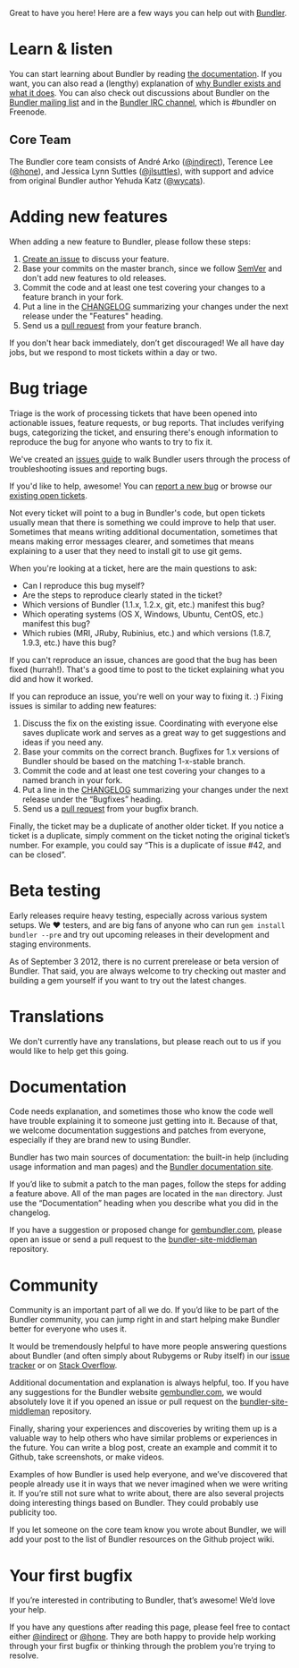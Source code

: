 Great to have you here! Here are a few ways you can help out with [Bundler](http://github.com/carlhuda/bundler).

# Learn & listen

You can start learning about Bundler by reading [the documentation](http://gembundler.com). If you want, you can also read a (lengthy) explanation of [why Bundler exists and what it does](http://gembundler.com/v1.2/rationale.html). You can also check out discussions about Bundler on the [Bundler mailing list](https://groups.google.com/group/ruby-bundler) and in the [Bundler IRC channel](irc://irc.freenode.net/#bundler), which is #bundler on Freenode.

## Core Team

The Bundler core team consists of André Arko ([@indirect](http://github.com/indirect)), Terence Lee ([@hone](http://github.com/hone)), and Jessica Lynn Suttles ([@jlsuttles](http://github.com/jlsuttles)), with support and advice from original Bundler author Yehuda Katz ([@wycats](http://github.com/wycats)).

# Adding new features

When adding a new feature to Bundler, please follow these steps:

  1. [Create an issue](https://github.com/carlhuda/bundler/issues/new) to discuss your feature.
  2. Base your commits on the master branch, since we follow [SemVer](http://semver.org) and don't add new features to old releases.
  3. Commit the code and at least one test covering your changes to a feature branch in your fork.
  4. Put a line in the [CHANGELOG](https://github.com/carlhuda/bundler/blob/master/CHANGELOG.md) summarizing your changes under the next release under the "Features" heading.
  5. Send us a [pull request](https://help.github.com/articles/using-pull-requests) from your feature branch.

If you don't hear back immediately, don’t get discouraged! We all have day jobs, but we respond to most tickets within a day or two.

# Bug triage

Triage is the work of processing tickets that have been opened into actionable issues, feature requests, or bug reports. That includes verifying bugs, categorizing the ticket, and ensuring there's enough information to reproduce the bug for anyone who wants to try to fix it.

We've created an [issues guide](https://github.com/carlhuda/bundler/blob/master/ISSUES.md) to walk Bundler users through the process of troubleshooting issues and reporting bugs.

If you'd like to help, awesome! You can [report a new bug](https://github.com/carlhuda/bundler/issues/new) or browse our [existing open tickets](https://github.com/carlhuda/bundler/issues).

Not every ticket will point to a bug in Bundler's code, but open tickets usually mean that there is something we could improve to help that user. Sometimes that means writing additional documentation, sometimes that means making error messages clearer, and sometimes that means explaining to a user that they need to install git to use git gems.

When you're looking at a ticket, here are the main questions to ask:

  * Can I reproduce this bug myself?
  * Are the steps to reproduce clearly stated in the ticket?
  * Which versions of Bundler (1.1.x, 1.2.x, git, etc.) manifest this bug?
  * Which operating systems (OS X, Windows, Ubuntu, CentOS, etc.) manifest this bug?
  * Which rubies (MRI, JRuby, Rubinius, etc.) and which versions (1.8.7, 1.9.3, etc.) have this bug?

If you can't reproduce an issue, chances are good that the bug has been fixed (hurrah!). That's a good time to post to the ticket explaining what you did and how it worked.

If you can reproduce an issue, you're well on your way to fixing it. :) Fixing issues is similar to adding new features:

  1. Discuss the fix on the existing issue. Coordinating with everyone else saves duplicate work and serves as a great way to get suggestions and ideas if you need any.
  2. Base your commits on the correct branch. Bugfixes for 1.x versions of Bundler should be based on the matching 1-x-stable branch.
  3. Commit the code and at least one test covering your changes to a named branch in your fork.
  4. Put a line in the [CHANGELOG](https://github.com/carlhuda/bundler/blob/master/CHANGELOG.md) summarizing your changes under the next release under the “Bugfixes” heading.
  5. Send us a [pull request](https://help.github.com/articles/using-pull-requests) from your bugfix branch.

Finally, the ticket may be a duplicate of another older ticket. If you notice a ticket is a duplicate, simply comment on the ticket noting the original ticket’s number. For example, you could say “This is a duplicate of issue #42, and can be closed”.


# Beta testing

Early releases require heavy testing, especially across various system setups. We :heart: testers, and are big fans of anyone who can run `gem install bundler --pre` and try out upcoming releases in their development and staging environments.

As of September 3 2012, there is no current prerelease or beta version of Bundler. That said, you are always welcome to try checking out master and building a gem yourself if you want to try out the latest changes.


# Translations

We don't currently have any translations, but please reach out to us if you would like to help get this going.


# Documentation

Code needs explanation, and sometimes those who know the code well have trouble explaining it to someone just getting into it. Because of that, we welcome documentation suggestions and patches from everyone, especially if they are brand new to using Bundler.

Bundler has two main sources of documentation: the built-in help (including usage information and man pages) and the [Bundler documentation site](http://gembundler.com).

If you’d like to submit a patch to the man pages, follow the steps for adding a feature above. All of the man pages are located in the `man` directory. Just use the “Documentation” heading when you describe what you did in the changelog.

If you have a suggestion or proposed change for [gembundler.com](http://gembundler.com), please open an issue or send a pull request to the [bundler-site-middleman](https://github.com/bundler/bundler-site-middleman) repository.


# Community

Community is an important part of all we do. If you’d like to be part of the Bundler community, you can jump right in and start helping make Bundler better for everyone who uses it.

It would be tremendously helpful to have more people answering questions about Bundler (and often simply about Rubygems or Ruby itself) in our [issue tracker](https://github.com/carlhuda/bundler/issues) or on [Stack Overflow](http://stackoverflow.com/questions/tagged/bundler).

Additional documentation and explanation is always helpful, too. If you have any suggestions for the Bundler website [gembundler.com](http://www.gembundler.com), we would absolutely love it if you opened an issue or pull request on the [bundler-site-middleman](https://github.com/bundler/bundler-site-middleman) repository.

Finally, sharing your experiences and discoveries by writing them up is a valuable way to help others who have similar problems or experiences in the future. You can write a blog post, create an example and commit it to Github, take screenshots, or make videos.

Examples of how Bundler is used help everyone, and we’ve discovered that people already use it in ways that we never imagined when we were writing it. If you’re still not sure what to write about, there are also several projects doing interesting things based on Bundler. They could probably use publicity too.

If you let someone on the core team know you wrote about Bundler, we will add your post to the list of Bundler resources on the Github project wiki.


# Your first bugfix

If you’re interested in contributing to Bundler, that’s awesome! We’d love your help.

If you have any questions after reading this page, please feel free to contact either [@indirect](http://github.com/indirect) or [@hone](http://github.com/hone). They are both happy to provide help working through your first bugfix or thinking through the problem you’re trying to resolve.
